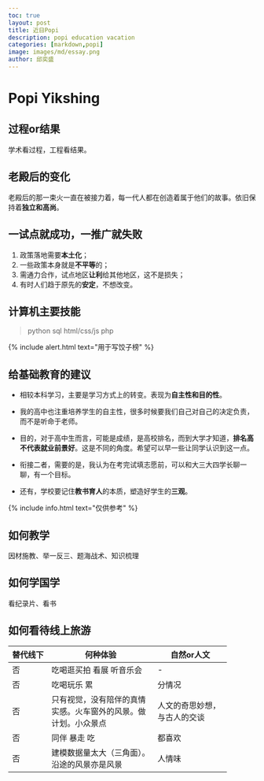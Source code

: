 ```yaml
---
toc: true
layout: post
title: 近日Popi
description: popi education vacation
categories: [markdown,popi]
image: images/md/essay.png
author: 邱奕盛
---
```

# Popi Yikshing

## 过程or结果

学术看过程，工程看结果。

## 老殿后的变化

老殿后的那一束火一直在被接力着，每一代人都在创造着属于他们的故事。依旧保持着**独立和高尚**。

## 一试点就成功，一推广就失败

1. 政策落地需要**本土化**；
1. 一些政策本身就是**不平等**的；
1. 需通力合作，试点地区**让利**给其他地区，这不是损失；
1. 有时人们趋于原先的**安定**，不想改变。

## 计算机主要技能

> python sql html/css/js php

{% include alert.html text="用于写饺子榜" %}

## 给基础教育的建议

- 相较本科学习，主要是学习方式上的转变。表现为**自主性和目的性**。

- 我的高中也注重培养学生的自主性，很多时候要我们自己对自己的决定负责，而不是听命于老师。

- 目的，对于高中生而言，可能是成绩，是高校排名，而到大学才知道，**排名高不代表就业前景好**。这是不同的角度。希望可以早一些让同学认识到这一点。

- 衔接二者，需要的是，我认为在考完试填志愿前，可以和大三大四学长聊一聊，有一个目标。

- 还有，学校要记住**教书育人**的本质，塑造好学生的**三观**。

{% include info.html text="仅供参考" %}

## 如何教学

因材施教、举一反三、题海战术、知识梳理

## 如何学国学

看纪录片、看书

## 如何看待线上旅游

| 替代线下 | 何种体验 | 自然or人文 |
|-|-|-|
| 否 | <div style="width: 150pt">吃喝逛买拍 看展 听音乐会 | - |
| 否 | 吃喝玩乐 累 | 分情况 |
| 否 | <div style="width: 150pt">只有视觉，没有陪伴的真情实感。火车窗外的风景。做计划。小众景点 | <div style="width: 100pt">人文的奇思妙想，与古人的交谈 |
| 否 | 同伴 暴走 吃 | 都喜欢 |
| 否 | <div style="width: 150pt">建模数据量太大（三角面）。沿途的风景亦是风景 | 人情味 |

